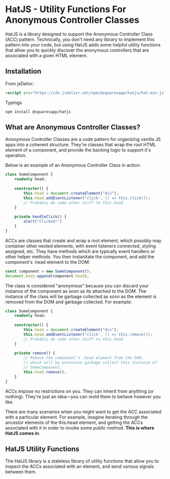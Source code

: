 
# HatJS - Utility Functions For Anonymous Controller Classes

HatJS is a library designed to support the Anonymous Controller Class (ACC) pattern. Technically, you don't need any library to implement this pattern into your code, but using HatJS adds some helpful utility functions that allow you to quickly discover the anonymous controllers that are associated with a given HTML element.

## Installation

From jsDelivr:
```html
<script src="https://cdn.jsdelivr.net/npm/@squaresapp/hatjs/hat.min.js"></script>
```
Typings
```
npm install @squaresapp/hatjs
```

## What are Anonymous Controller Classes?

Anonymous Controller Classes are a code pattern for organizing vanilla JS apps into a coherent structure. They're classes that wrap the root HTML element of a component, and provide the backing logic to support it's operation. 

Below is an example of an Anonymous Controller Class in action:

```typescript
class SomeComponent {
	readonly head;
	
	constructor() {
		this.head = document.createElement("div");
		this.head.addEventListener("click', () => this.click());
		// Probably do some other stuff to this.head
	}
	
	private handleClick() {
		alert("Clicked!")
	}
}
```

ACCs are classes that create and wrap a root element, which possibly may container other nested elements, with event listeners connected, styling assigned, etc. They have methods which are typically event handlers or other helper methods. You then instanitate the component, and add the component's .head element to the DOM:

```typescript
const component = new SomeComponent();
document.body.append(component.head);
```

The class is considered "anonymous" because you can discard your instance of the component as soon as its attached to the DOM. The instance of the class will be garbage collected as soon as the element is removed from the DOM and garbage collected. For example:

```typescript
class SomeComponent {
	readonly head;
	
	constructor() {
		this.head = document.createElement("div");
		this.head.addEventListener("click', () => this.remove());
		// Probably do some other stuff to this.head
	}
	
	private remove() {
		// Remove the component's .head element from the DOM,
		// which will by extension garbage collect this instance of
		// SomeComponent.
		this.head.remove();
	}
}
```

ACCs impose no restrictions on you. They can inherit from anything (or nothing). They're just an idea––you can mold them to behave however you like.

There are many scenarios when you might want to get the ACC associated with a particular element. For example, imagine iterating through the ancestor elements of the this.head element, and getting the ACCs associated with it in order to invoke some public method. **This is where HatJS comes in**.

## HatJS Utility Functions 

The HatJS library is a stateless library of utility functions that allow you to inspect the ACCs associated with an element, and send various signals between them.
